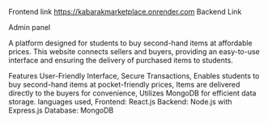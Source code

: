 Frontend link
https://kabarakmarketplace.onrender.com
Backend Link

Admin panel





A platform designed for students to buy second-hand items at affordable prices. This website connects sellers and buyers, providing an easy-to-use interface and ensuring the delivery of purchased items to students.

Features
User-Friendly Interface,
Secure Transactions,
Enables students to buy second-hand items at pocket-friendly prices,
 Items are delivered directly to the buyers for convenience,
 Utilizes MongoDB for efficient  data storage.
languages used,
Frontend: React.js
Backend: Node.js with Express.js
Database: MongoDB

